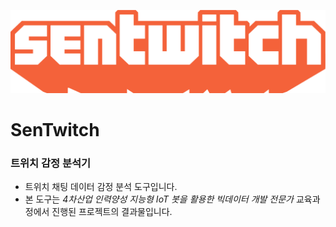 ![sentwitch_logo](assets/sentwitch_logo.png)



# SenTwitch

### 트위치 감정 분석기

- 트위치 채팅 데이터 감정 분석 도구입니다.
- 본 도구는 *4차산업 인력양성 지능형 IoT 봇을 활용한 빅데이터 개발 전문가* 교육과정에서 진행된 프로젝트의 결과물입니다.